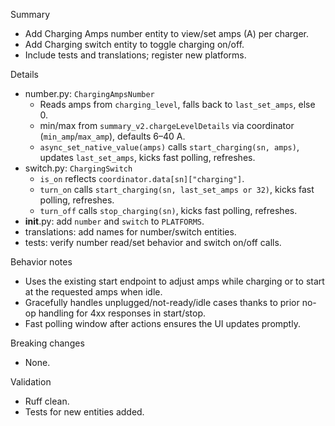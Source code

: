Summary
- Add Charging Amps number entity to view/set amps (A) per charger.
- Add Charging switch entity to toggle charging on/off.
- Include tests and translations; register new platforms.

Details
- number.py: `ChargingAmpsNumber`
  - Reads amps from `charging_level`, falls back to `last_set_amps`, else 0.
  - min/max from `summary_v2.chargeLevelDetails` via coordinator (`min_amp`/`max_amp`), defaults 6–40 A.
  - `async_set_native_value(amps)` calls `start_charging(sn, amps)`, updates `last_set_amps`, kicks fast polling, refreshes.
- switch.py: `ChargingSwitch`
  - `is_on` reflects `coordinator.data[sn]["charging"]`.
  - `turn_on` calls `start_charging(sn, last_set_amps or 32)`, kicks fast polling, refreshes.
  - `turn_off` calls `stop_charging(sn)`, kicks fast polling, refreshes.
- __init__.py: add `number` and `switch` to `PLATFORMS`.
- translations: add names for number/switch entities.
- tests: verify number read/set behavior and switch on/off calls.

Behavior notes
- Uses the existing start endpoint to adjust amps while charging or to start at the requested amps when idle.
- Gracefully handles unplugged/not-ready/idle cases thanks to prior no-op handling for 4xx responses in start/stop.
- Fast polling window after actions ensures the UI updates promptly.

Breaking changes
- None.

Validation
- Ruff clean.
- Tests for new entities added.
